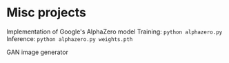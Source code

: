 # Misc projects

Implementation of Google's AlphaZero model
Training: `python alphazero.py`
Inference: `python alphazero.py weights.pth`

GAN image generator

